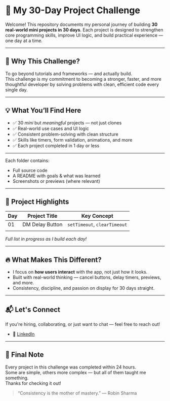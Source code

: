 # 🚀 My 30-Day Project Challenge

Welcome! This repository documents my personal journey of building **30 real-world mini projects in 30 days**. Each project is designed to strengthen core programming skills, improve UI logic, and build practical experience — one day at a time.

---

## 🎯 Why This Challenge?

To go beyond tutorials and frameworks — and actually build.  
This challenge is my commitment to becoming a stronger, faster, and more thoughtful developer by solving problems with clean, efficient code every single day.

---

## 💡 What You’ll Find Here

- ✅ 30 *mini* but *meaningful* projects — not just clones
- ✅ Real-world use cases and UI logic
- ✅ Consistent problem-solving with clean structure
- ✅ Skills like timers, form validation, animations, and more
- ✅ Each project completed in 1 day or less

---

Each folder contains:
- Full source code
- A README with goals & what was learned
- Screenshots or previews (where relevant)
---

## 📌 Project Highlights

| Day | Project Title              | Key Concept                  |
|-----|----------------------------|------------------------------|
| 01  | DM Delay Button            | `setTimeout`, `clearTimeout` |
|     |                            |

*Full list in progress as I build each day!*

---

## 🔥 What Makes This Different?

- I focus on **how users interact** with the app, not just how it looks.
- Built with real-world thinking — cancel buttons, delay timers, previews, and more.
- Consistency, discipline, and passion on display for 30 days straight.

---

## 📬 Let's Connect

If you're hiring, collaborating, or just want to chat — feel free to reach out!

- 💼 [LinkedIn](https://www.linkedin.com/in/aravinth-dev/)

---

## 🏁 Final Note

Every project in this challenge was completed within 24 hours.  
Some are simple, others more complex — but all of them taught me something.  
Thanks for checking it out!

> “Consistency is the mother of mastery.” — Robin Sharma

